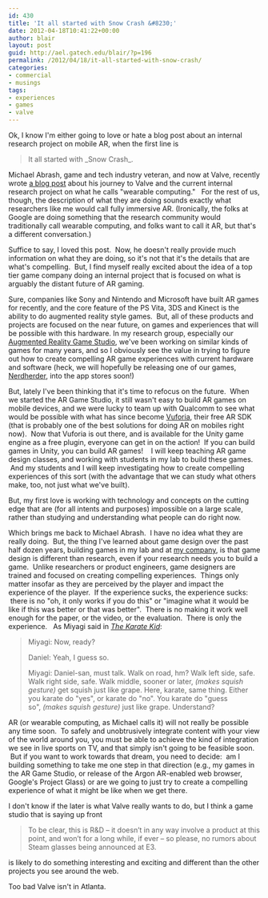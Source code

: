 ```yaml
---
id: 430
title: 'It all started with Snow Crash &#8230;'
date: 2012-04-18T10:41:22+00:00
author: blair
layout: post
guid: http://ael.gatech.edu/blair/?p=196
permalink: /2012/04/18/it-all-started-with-snow-crash/
categories:
- commercial
- musings
tags:
- experiences
- games
- valve
---
```


Ok, I know I'm either going to love or hate a blog post about an internal research project on mobile AR, when the first line is


<blockquote>It all started with _Snow Crash_.</blockquote>


Michael Abrash, game and tech industry veteran, and now at Valve, recently wrote [a blog post](http://blogs.valvesoftware.com/abrash/valve-how-i-got-here-what-its-like-and-what-im-doing-2/) about his journey to Valve and the current internal research project on what he calls "wearable computing."   For the rest of us, though, the description of what they are doing sounds exactly what researchers like me would call fully immersive AR. (Ironically, the folks at Google are doing something that the research community would traditionally call wearable computing, and folks want to call it AR, but that's a different conversation.)

Suffice to say, I loved this post.  Now, he doesn't really provide much information on what they are doing, so it's not that it's the details that are what's compelling.  But, I find myself really excited about the idea of a top tier game company doing an internal project that is focused on what is arguably the distant future of AR gaming.

Sure, companies like Sony and Nintendo and Microsoft have built AR games for recently, and the core feature of the PS Vita, 3DS and Kinect is the ability to do augmented reality style games.  But, all of these products and projects are focused on the near future, on games and experiences that will be possible with this hardware. In my research group, especially our [Augmented Reality Game Studio](http://argamestudio.org), we've been working on similar kinds of games for many years, and so I obviously see the value in trying to figure out how to create compelling AR game experiences with current hardware and software (heck, we will hopefully be releasing one of our games, [Nerdherder](http://www.micronerd.net/), into the app stores soon!)

But, lately I've been thinking that it's time to refocus on the future.  When we started the AR Game Studio, it still wasn't easy to build AR games on mobile devices, and we were lucky to team up with Qualcomm to see what would be possible with what has since become [Vuforia](http://www.qualcomm.com/solutions/augmented-reality), their free AR SDK (that is probably one of the best solutions for doing AR on mobiles right now).  Now that Vuforia is out there, and is available for the Unity game engine as a free plugin, everyone can get in on the action!  If you can build games in Unity, you can build AR games!    I will keep teaching AR game design classes, and working with students in my lab to build these games.  And my students and I will keep investigating how to create compelling experiences of this sort (with the advantage that we can study what others make, too, not just what we've built).

But, my first love is working with technology and concepts on the cutting edge that are (for all intents and purposes) impossible on a large scale, rather than studying and understanding what people can do right now.

Which brings me back to Michael Abrash.  I have no idea what they are really doing.  But, the thing I've learned about game design over the past half dozen years, building games in my lab and at [my company](http://www.aurainteractive.com), is that game design is different than research, even if your research needs you to build a game.  Unlike researchers or product engineers, game designers are trained and focused on creating compelling experiences.  Things only matter insofar as they are perceived by the player and impact the experience of the player.  If the experience sucks, the experience sucks:  there is no "oh, it only works if you do this" or "imagine what it would be like if this was better or that was better".  There is no making it work well enough for the paper, or the video, or the evaluation.  There is only the experience.   As Miyagi said in _[The Karate Kid](http://tvtropes.org/pmwiki/pmwiki.php/Main/TheKarateKid)_:


<blockquote>Miyagi: Now, ready?  

Daniel: Yeah, I guess so.  

Miyagi: Daniel-san, must talk. Walk on road, hm? Walk left side, safe. Walk right side, safe. Walk middle, sooner or later, _(makes squish gesture)_ get squish just like grape. Here, karate, same thing. Either you karate do "yes", or karate do "no". You karate do "guess so", _(makes squish gesture)_ just like grape. Understand?</blockquote>


AR (or wearable computing, as Michael calls it) will not really be possible any time soon.  To safely and unobtrusively integrate content with your view of the world around you, you must be able to achieve the kind of integration we see in live sports on TV, and that simply isn't going to be feasible soon.  But if you want to work towards that dream, you need to decide:  am I building something to take me one step in that direction (e.g., my games in the AR Game Studio, or release of the Argon AR-enabled web browser, Google's Project Glass) or are we going to just try to create a compelling experience of what it might be like when we get there.

I don't know if the later is what Valve really wants to do, but I think a game studio that is saying up front


<blockquote>To be clear, this is R&D – it doesn’t in any way involve a product at this point, and won’t for a long while, if ever – so please, no rumors about Steam glasses being announced at E3.</blockquote>


is likely to do something interesting and exciting and different than the other projects you see around the web.

Too bad Valve isn't in Atlanta.
